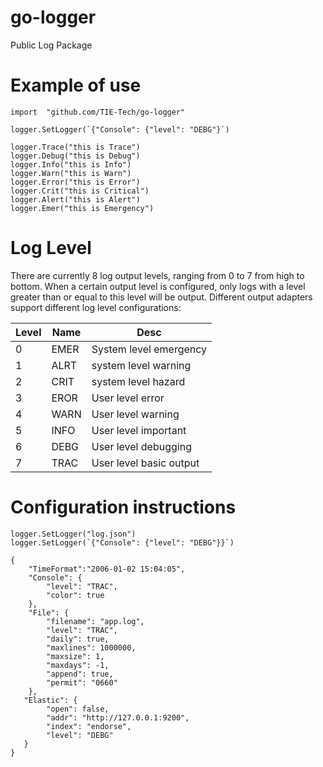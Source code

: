 # go-logger

Public Log Package

# Example of use
```
import  "github.com/TIE-Tech/go-logger"

logger.SetLogger(`{"Console": {"level": "DEBG"}`)

logger.Trace("this is Trace")
logger.Debug("this is Debug")
logger.Info("this is Info")
logger.Warn("this is Warn")
logger.Error("this is Error")
logger.Crit("this is Critical")
logger.Alert("this is Alert")
logger.Emer("this is Emergency")
```

# Log Level

There are currently 8 log output levels, ranging from 0 to 7 from high to bottom. When a certain output level is configured, only logs with a level greater than or equal to this level will be output. Different output adapters support different log level configurations:

|   Level   |   Name   |   Desc   |
| ---- | ---- | ---- |
| 0 | EMER | System level emergency |
| 1 | ALRT | system level warning |
| 2 | CRIT | system level hazard |
| 3 | EROR | User level error |
| 4 | WARN | User level warning |
| 5 | INFO | User level important |
| 6 | DEBG | User level debugging |
| 7 | TRAC | User level basic output |


# Configuration instructions

```
logger.SetLogger("log.json")
logger.SetLogger(`{"Console": {"level": "DEBG"}}`)
```

```
{
    "TimeFormat":"2006-01-02 15:04:05",
    "Console": {
        "level": "TRAC",
        "color": true 
    },
    "File": {
        "filename": "app.log",
        "level": "TRAC",
        "daily": true,
        "maxlines": 1000000,
        "maxsize": 1,
        "maxdays": -1,
        "append": true,
        "permit": "0660"
    },
   "Elastic": {
        "open": false,
        "addr": "http://127.0.0.1:9200",
        "index": "endorse",
        "level": "DEBG"
   }
}
```